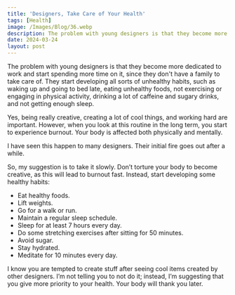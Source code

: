 ```yaml
---
title: 'Designers, Take Care of Your Health'
tags: [Health]
image: /Images/Blog/36.webp
description: The problem with young designers is that they become more dedicated to work and start spending more time on it
date: 2024-03-24
layout: post
---
```


The problem with young designers is that they become more dedicated to work and start spending more time on it, since they don't have a family to take care of. They start developing all sorts of unhealthy habits, such as waking up and going to bed late, eating unhealthy foods, not exercising or engaging in physical activity, drinking a lot of caffeine and sugary drinks, and not getting enough sleep.

Yes, being really creative, creating a lot of cool things, and working hard are important. However, when you look at this routine in the long term, you start to experience burnout. Your body is affected both physically and mentally.

I have seen this happen to many designers. Their initial fire goes out after a while.

So, my suggestion is to take it slowly. Don’t torture your body to become creative, as this will lead to burnout fast. Instead, start developing some healthy habits:

- Eat healthy foods.
- Lift weights.
- Go for a walk or run.
- Maintain a regular sleep schedule.
- Sleep for at least 7 hours every day.
- Do some stretching exercises after sitting for 50 minutes.
- Avoid sugar.
- Stay hydrated.
- Meditate for 10 minutes every day.

I know you are tempted to create stuff after seeing cool items created by other designers. I’m not telling you to not do it; instead, I’m suggesting that you give more priority to your health. Your body will thank you later.